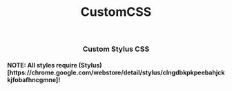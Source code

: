 <h1 align="center">CustomCSS</h1>
<br>
<h3 align="center">Custom Stylus CSS</h3>

<h4>NOTE: All styles require (Stylus)[https://chrome.google.com/webstore/detail/stylus/clngdbkpkpeebahjckkjfobafhncgmne]!
